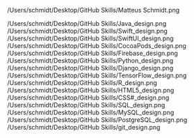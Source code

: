 /Users/schmidt/Desktop/GitHub Skills/Matteus Schmidt.png



/Users/schmidt/Desktop/GitHub Skills/Java_design.png
/Users/schmidt/Desktop/GitHub Skills/Swift_design.png
/Users/schmidt/Desktop/GitHub Skills/SwiftUI_design.png
/Users/schmidt/Desktop/GitHub Skills/CocoaPods_design.png
/Users/schmidt/Desktop/GitHub Skills/Firebase_design.png
/Users/schmidt/Desktop/GitHub Skills/Python_design.png
/Users/schmidt/Desktop/GitHub Skills/Django_design.png
/Users/schmidt/Desktop/GitHub Skills/TensorFlow_design.png
/Users/schmidt/Desktop/GitHub Skills/R_design.png
/Users/schmidt/Desktop/GitHub Skills/HTML5_design.png
/Users/schmidt/Desktop/GitHub Skills/CSS#_design.png
/Users/schmidt/Desktop/GitHub Skills/SQL_design.png
/Users/schmidt/Desktop/GitHub Skills/MySQL_design.png
/Users/schmidt/Desktop/GitHub Skills/PostgreSQL_design.png
/Users/schmidt/Desktop/GitHub Skills/git_design.png


<!--
**MatteusSchmidt/MatteusSchmidt** is a ✨ _special_ ✨ repository because its `README.md` (this file) appears on your GitHub profile.

Here are some ideas to get you started:

- 🔭 I’m currently working on ...
- 🌱 I’m currently learning ...
- 👯 I’m looking to collaborate on ...
- 🤔 I’m looking for help with ...
- 💬 Ask me about ...
- 📫 How to reach me: ...
- 😄 Pronouns: ...
- ⚡ Fun fact: ...
-->
